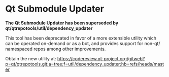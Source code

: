 # Qt Submodule Updater

**The Qt Submodule Updater has been superseded by
qt/qtrepotools/util/dependency_updater**

This tool has been deprecated in favor of a more extensible utility
which can be operated on-demand or as a bot, and provides support
for non-qt/ namespaced repos among other improvements.

Obtain the new utility at:
https://codereview.qt-project.org/gitweb?p=qt/qtrepotools.git;a=tree;f=util/dependency_updater;hb=refs/heads/master
